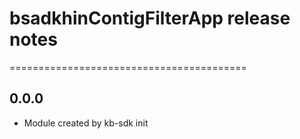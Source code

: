 # bsadkhinContigFilterApp release notes
=========================================

0.0.0
-----
* Module created by kb-sdk init
